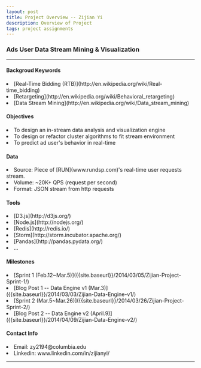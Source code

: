 ```yaml
---
layout: post
title: Project Overview -- Zijian Yi
description: Overview of Project
tags: project assignments
---
```

<section>

### Ads User Data Stream Mining & Visualization

-------------------------------------------------------------------------------

#### Backgroud Keywords

<li>[Real-Time Bidding (RTB)](http://en.wikipedia.org/wiki/Real-time_bidding)</li>
<li>[Retargeting](http://en.wikipedia.org/wiki/Behavioral_retargeting)</li>
<li>[Data Stream Mining](http://en.wikipedia.org/wiki/Data_stream_mining)</li>

#### Objectives

<li>To design an in-stream data analysis and visualization engine</li>
<li>To design or refactor cluster algorithms to fit stream environment</li>
<li>To predict ad user's behavior in real-time</li>   

#### Data

<li>Source: Piece of [RUN](www.rundsp.com)'s real-time user requests stream.</li>
<li>Volume: ~20K+ QPS (request per second)</li>
<li>Format: JSON stream from http requests</li>

#### Tools

<li>[D3.js](http://d3js.org/)</li>
<li>[Node.js](http://nodejs.org/)</li>
<li>[Redis](http://redis.io/)</li>
<li>[Storm](http://storm.incubator.apache.org/)</li>
<li>[Pandas](http://pandas.pydata.org/)</li>
<li>...</li>

#### Milestones

<li>[Sprint 1 (Feb.12~Mar.5)]({{site.baseurl}}/2014/03/05/Zijian-Project-Sprint-1/)</li>
<li>[Blog Post 1 -- Data Engine v1 (Mar.3)]({{site.baseurl}}/2014/03/03/Zijian-Data-Engine-v1/)</li>
<li>[Sprint 2 (Mar.5~Mar.26)]({{site.baseurl}}/2014/03/26/Zijian-Project-Sprint-2/)</li>
<li>[Blog Post 2 -- Data Engine v2 (April.9)]({{site.baseurl}}/2014/04/09/Zijian-Data-Engine-v2/)</li>

#### Contact Info

<li>Email: zy2194@columbia.edu</li>
<li>Linkedin: www.linkedin.com/in/zijianyi/</li>

-------------------------------------------------------------------------------

</section>
